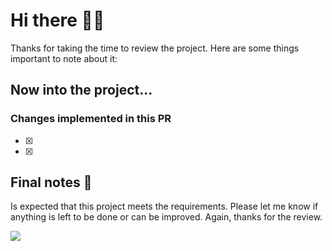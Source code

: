 # Hi there 👋🏻

Thanks for taking the time to review the project. Here are some things important to note about it:

## Now into the project...

### Changes implemented in this PR

- [X] 
- [X] 

## Final notes 📔 

Is expected that this project meets the requirements. Please let me know if anything is left to be done or can be improved. Again, thanks for the review.

<img src="https://media4.giphy.com/media/J5nvj5lh8kgGk/giphy.gif"/>